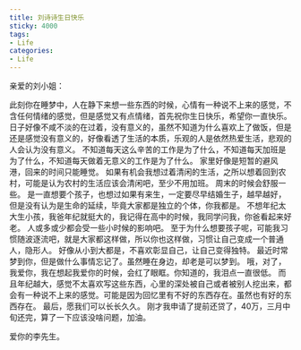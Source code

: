 ```yaml
---
title: 刘诗诗生日快乐
sticky: 4000
tags:
- Life
categories:
- Life
---
```

亲爱的刘小姐：

此刻你在睡梦中，人在静下来想一些东西的时候，心情有一种说不上来的感觉，不含任何情绪的感觉，但是感觉又有点情绪，首先祝你生日快乐，希望你一直快乐。
日子好像不咸不淡的在过着，没有意义的，虽然不知道为什么喜欢上了做饭，但是还是感觉没有意义的，好像看透了生活的本质，乐观的人是依然热爱生活，悲观的人会认为没有意义。
不知道每天这么辛苦的工作是为了什么，不知道每天加班是为了什么，不知道每天做着无意义的工作是为了什么。
家里好像是短暂的避风港，回来的时间只能睡觉。
如果有机会我想过着清闲的生活，之所以想着回到农村，可能是认为农村的生活应该会清闲吧，至少不用加班。
周末的时候会舒服一些。
是一直想要个孩子，也想过如果有来生，一定要尽早结婚生子，越早越好，但是没有认为是生命的延续，毕竟大家都是独立的个体，你我都是。
不想年纪太大生小孩，我爸年纪就挺大的，我记得在高中的时候，我同学问我，你爸看起来好老。
人或多或少都会受一些小时候的影响吧。
至于为什么想要孩子呢，可能我习惯随波逐流吧，就是大家都这样做，所以你也这样做，习惯让自己变成一个普通人，隐形人。
好像从小到大都是，不喜欢彰显自己，让自己变得独特。
最近时常梦到你，但是做什么事情忘记了。虽然睡在身边，却老是可以梦到。
哦，对了，我爱你，我在想起我爱你的时候，会红了眼眶。你知道的，我泪点一直很低。
而且年纪越大，感觉不太喜欢写这些东西，心里的深处被自己或者被别人挖出来，都会有一种说不上来的感觉。可能是因为回忆里有不好的东西存在。虽然也有好的东西存在。
最后，愿我们可以长长久久。
刚才我申请了提前还贷了，40万，三月中旬还完，算了一下应该没啥问题，加油。

爱你的李先生。